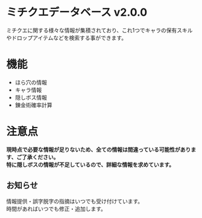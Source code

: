 # ミチクエデータベース v2.0.0
ミチクエに関する様々な情報が集積されており、これ1つでキャラの保有スキルやドロップアイテムなどを検索する事ができます。  

# 機能
- ほら穴の情報
- キャラ情報
- 隠しボス情報
- 錬金術確率計算

# 注意点
**現時点で必要な情報が足りないため、全ての情報は間違っている可能性があります、ご了承ください。**  
**特に隠しボスの情報が不足しているので、詳細な情報を求めています。**  

## お知らせ
情報提供・誤字脱字の指摘はいつでも受け付けています。  
時間があればいつでも修正・追加します。  
